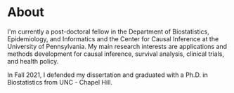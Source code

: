 # About

I'm currently a post-doctoral fellow in the Department of Biostatistics, Epidemiology, and Informatics and the Center for Causal Inference at the University of Pennsylvania. My main research interests are applications and methods development for causal inference, survival analysis, clinical trials, and health policy.

In Fall 2021, I defended my dissertation and graduated with a Ph.D. in Biostatistics from UNC - Chapel Hill.
